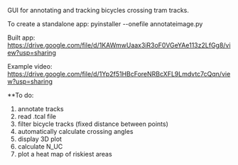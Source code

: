 GUI for annotating and tracking bicycles crossing tram tracks.

To create a standalone app: pyinstaller --onefile annotateimage.py

Built app: <https://drive.google.com/file/d/1KAWmwUaax3iR3oF0VGeYAe113z2LfGg8/view?usp=sharing>

Example video: <https://drive.google.com/file/d/1Yp2f51HBcForeNRBcXFL9Lmdvtc7cQqn/view?usp=sharing>


**To do:
1. annotate tracks
2. read .tcal file
3. filter bicycle tracks (fixed distance between points)
4. automatically calculate crossing angles
5. display 3D plot
6. calculate N_UC
7. plot a heat map of riskiest areas
